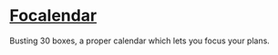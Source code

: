 # [Focalendar](http://focalendar.com)

Busting 30 boxes, a proper calendar which lets you focus your plans.
